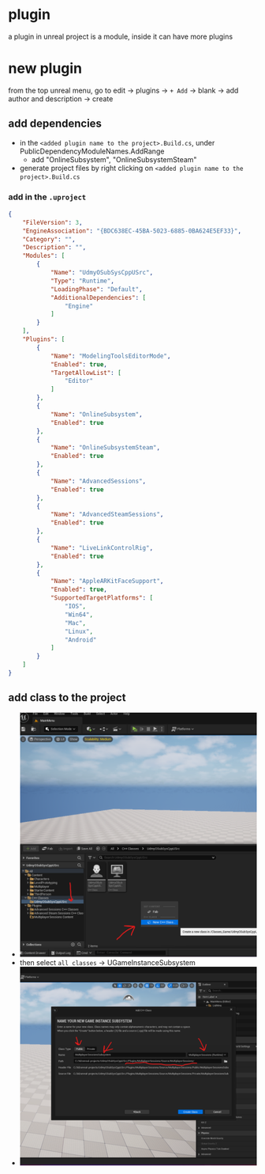 # plugin

a plugin in unreal project is a module, inside it can have more plugins

# new plugin

from the top unreal menu, go to edit -> plugins -> `+ Add` -> blank -> add author and description -> create

## add dependencies

- in the `<added plugin name to the project>.Build.cs`, under PublicDependencyModuleNames.AddRange
  - add "OnlineSubsystem", "OnlineSubsystemSteam"
- generate project files by right clicking on `<added plugin name to the project>.Build.cs`

### add in the `.uproject`
```json
{
	"FileVersion": 3,
	"EngineAssociation": "{BDC638EC-45BA-5023-6885-0BA624E5EF33}",
	"Category": "",
	"Description": "",
	"Modules": [
		{
			"Name": "UdmyOSubSysCppUSrc",
			"Type": "Runtime",
			"LoadingPhase": "Default",
			"AdditionalDependencies": [
				"Engine"
			]
		}
	],
	"Plugins": [
		{
			"Name": "ModelingToolsEditorMode",
			"Enabled": true,
			"TargetAllowList": [
				"Editor"
			]
		},
		{
			"Name": "OnlineSubsystem",
			"Enabled": true
		},
		{
			"Name": "OnlineSubsystemSteam",
			"Enabled": true
		},
		{
			"Name": "AdvancedSessions",
			"Enabled": true
		},
		{
			"Name": "AdvancedSteamSessions",
			"Enabled": true
		},
		{
			"Name": "LiveLinkControlRig",
			"Enabled": true
		},
		{
			"Name": "AppleARKitFaceSupport",
			"Enabled": true,
			"SupportedTargetPlatforms": [
				"IOS",
				"Win64",
				"Mac",
				"Linux",
				"Android"
			]
		}
	]
}
```

## add class to the project

- <img src="./images/add-new-class-to-project.png">
- then select `all classes` -> UGameInstanceSubsystem
- <img src="./images/rename-the-new-class.png">
